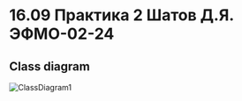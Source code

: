 # 16.09 Практика 2 Шатов Д.Я. ЭФМО-02-24  
## Class diagram  
![ClassDiagram1](https://github.com/user-attachments/assets/2e3cba83-a5dc-4f65-b535-df6f900760ca)
